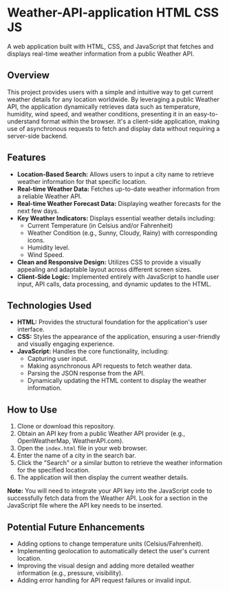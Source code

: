 # Weather-API-application HTML CSS JS

A web application built with HTML, CSS, and JavaScript that fetches and displays real-time weather information from a public Weather API.

## Overview

This project provides users with a simple and intuitive way to get current weather details for any location worldwide. By leveraging a public Weather API, the application dynamically retrieves data such as temperature, humidity, wind speed, and weather conditions, presenting it in an easy-to-understand format within the browser. It's a client-side application, making use of asynchronous requests to fetch and display data without requiring a server-side backend.

## Features

- **Location-Based Search:** Allows users to input a city name to retrieve weather information for that specific location.
- **Real-time Weather Data:** Fetches up-to-date weather information from a reliable Weather API.
- **Real-time Weather Forecast Data:** Displaying weather forecasts for the next few days.
- **Key Weather Indicators:** Displays essential weather details including:
  - Current Temperature (in Celsius and/or Fahrenheit)
  - Weather Condition (e.g., Sunny, Cloudy, Rainy) with corresponding icons.
  - Humidity level.
  - Wind Speed.
- **Clean and Responsive Design:** Utilizes CSS to provide a visually appealing and adaptable layout across different screen sizes.
- **Client-Side Logic:** Implemented entirely with JavaScript to handle user input, API calls, data processing, and dynamic updates to the HTML.

## Technologies Used

- **HTML:** Provides the structural foundation for the application's user interface.
- **CSS:** Styles the appearance of the application, ensuring a user-friendly and visually engaging experience.
- **JavaScript:** Handles the core functionality, including:
  - Capturing user input.
  - Making asynchronous API requests to fetch weather data.
  - Parsing the JSON response from the API.
  - Dynamically updating the HTML content to display the weather information.

## How to Use

1.  Clone or download this repository.
2.  Obtain an API key from a public Weather API provider (e.g., OpenWeatherMap, WeatherAPI.com).
3.  Open the `index.html` file in your web browser.
4.  Enter the name of a city in the search bar.
5.  Click the "Search" or a similar button to retrieve the weather information for the specified location.
6.  The application will then display the current weather details.

**Note:** You will need to integrate your API key into the JavaScript code to successfully fetch data from the Weather API. Look for a section in the JavaScript file where the API key needs to be inserted.

## Potential Future Enhancements

- Adding options to change temperature units (Celsius/Fahrenheit).
- Implementing geolocation to automatically detect the user's current location.
- Improving the visual design and adding more detailed weather information (e.g., pressure, visibility).
- Adding error handling for API request failures or invalid input.
